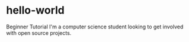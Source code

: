 # hello-world
Beginner Tutorial
I'm a computer science student looking to get involved with open source projects.

